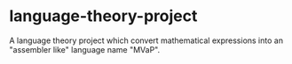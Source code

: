 # language-theory-project
A language theory project which convert mathematical expressions into an "assembler like" language name "MVaP". 
